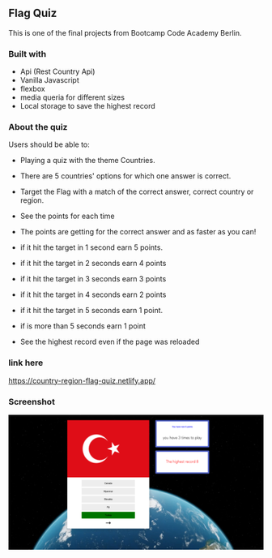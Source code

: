 ## Flag Quiz

This is one of the final projects from Bootcamp Code Academy Berlin.


### Built with
- Api (Rest Country Api)
- Vanilla Javascript
- flexbox
- media queria for different sizes
- Local storage to save the highest record

### About the quiz

Users should be able to:

- Playing a quiz with the theme Countries.
- There are 5 countries' options for which one answer is correct.
- Target the Flag with a match of the correct answer, correct country or region.
- See the points for each time
- The points are getting for the correct answer and as faster as you can! 

- if it hit the target in 1 second earn 5 points.

- if it hit the target in 2 seconds earn 4 points

- if it hit the target in 3 seconds earn 3 points

- if it hit the target in 4 seconds earn 2 points

- if it hit the target in 5 seconds earn 1 point. 

- if is more than 5 seconds earn 1 point

- See the highest record even if the page was reloaded


### link here

https://country-region-flag-quiz.netlify.app/

### Screenshot

 ![](./screenshot.jpg)
